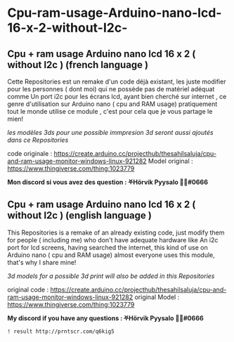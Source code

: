 # Cpu-ram-usage-Arduino-nano-lcd-16-x-2-without-I2c-


## Cpu + ram usage Arduino nano lcd 16 x 2 ( without I2c ) (french language ) 

Cette Repositories est un remake d'un code déjà existant, les juste modifier pour les personnes ( dont moi) qui ne possède pas de matériel adéquat comme Un port i2c pour les écrans lcd, ayant bien cherché sur internet , ce genre d'utilisation sur Arduino nano ( cpu and RAM usage) pratiquement tout le monde utilise ce module , c'est pour cela que je vous partage le mien!

_les modèles 3ds pour une possible immpresion 3d seront aussi ajoutés dans ce Repositories_

code originale : https://create.arduino.cc/projecthub/thesahilsaluja/cpu-and-ram-usage-monitor-windows-linux-921282 
Model original : https://www.thingiverse.com/thing:1023779

**Mon discord si vous avez des question : ⛧Hörvik Pyysalo 💜💛#0666**


## Cpu + ram usage Arduino nano lcd 16 x 2 ( without I2c ) (english language ) 

This Repositories is a remake of an already existing code, just modify them for people ( including me) who don't have adequate hardware like An i2c port for lcd screens, having searched the internet, this kind of use on Arduino nano ( cpu and RAM usage) almost everyone uses this module, that's why I share mine!

_3d models for a possible 3d print will also be added in this Repositories_

original code  : https://create.arduino.cc/projecthub/thesahilsaluja/cpu-and-ram-usage-monitor-windows-linux-921282 
original Model : https://www.thingiverse.com/thing:1023779

**My discord if you have any questions : ⛧Hörvik Pyysalo 💜💛#0666**


 	! result http://prntscr.com/q6kig5
